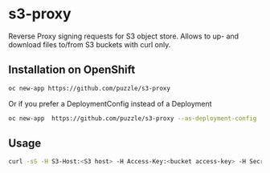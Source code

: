 # s3-proxy
Reverse Proxy signing requests for S3 object store. Allows to up- and download files to/from S3 buckets with curl only.

## Installation on OpenShift

```sh
oc new-app https://github.com/puzzle/s3-proxy
```

Or if you prefer a DeploymentConfig instead of a Deployment

```sh
oc new-app  https://github.com/puzzle/s3-proxy --as-deployment-config
```

## Usage

```sh
curl -sS -H S3-Host:<S3 host> -H Access-Key:<bucket access-key> -H Secret-Key:<S3 bucket secret key> https://<s3-proxy host>/<S3 bucket path>
```
